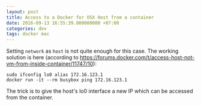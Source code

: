 ```yaml
---
layout: post
title: Access to a Docker for OSX Host from a container
date: 2016-09-13 16:55:39.000000000 +07:00
categories: dev
tags: docker mac
---
```

Setting `network` as `host` is not quite enough for this case.
The working solution is here (according to https://forums.docker.com/t/access-host-not-vm-from-inside-container/11747/10):

```
sudo ifconfig lo0 alias 172.16.123.1
docker run -it --rm busybox ping 172.16.123.1
```

The trick is to give the host's lo0 interface a new IP which can be accessed from the container.
